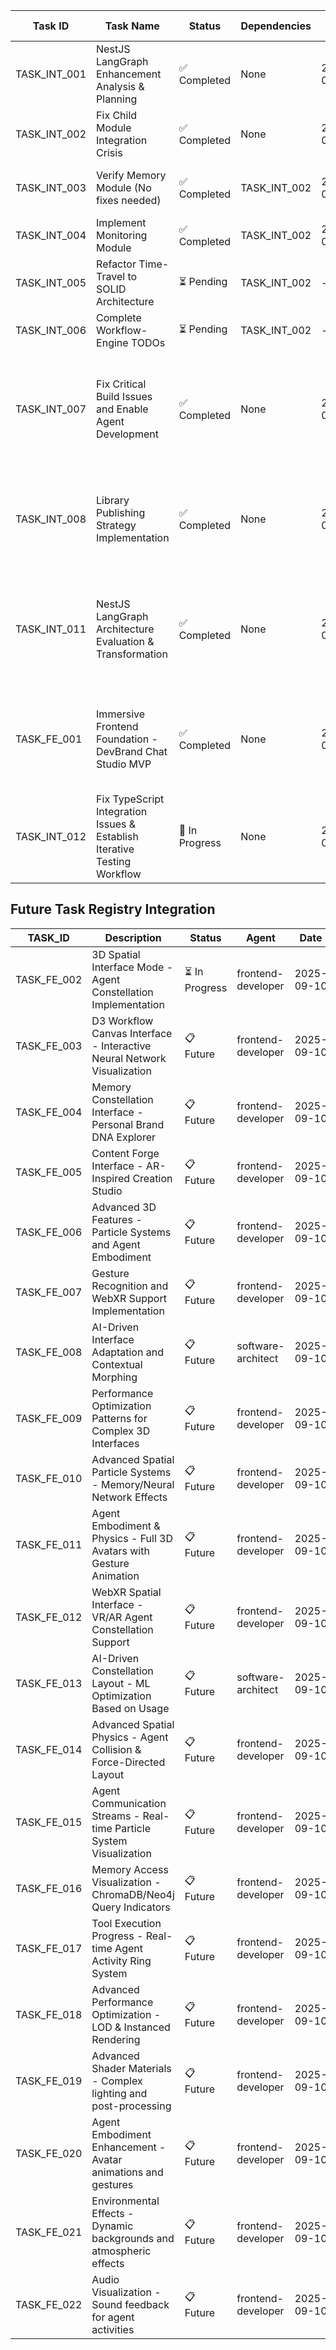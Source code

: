 | Task ID      | Task Name                                                                | Status         | Dependencies | Start Date | Completion Date | Redelegations | Research Report                                                                                                                   |
| ------------ | ------------------------------------------------------------------------ | -------------- | ------------ | ---------- | --------------- | ------------- | --------------------------------------------------------------------------------------------------------------------------------- |
| TASK_INT_001 | NestJS LangGraph Enhancement Analysis & Planning                         | ✅ Completed   | None         | 2025-01-21 | 2025-01-21      | 0             | Complete                                                                                                                          |
| TASK_INT_002 | Fix Child Module Integration Crisis                                      | ✅ Completed   | None         | 2025-01-21 | 2025-01-21      | 2             | Complete                                                                                                                          |
| TASK_INT_003 | Verify Memory Module (No fixes needed)                                   | ✅ Completed   | TASK_INT_002 | 2025-01-21 | 2025-01-21      | 0             | Memory module already complete with ChromaDB/Neo4j                                                                                |
| TASK_INT_004 | Implement Monitoring Module                                              | ✅ Completed   | TASK_INT_002 | 2025-01-21 | 2025-01-21      | 1             | Complete - 6 SOLID services implemented                                                                                           |
| TASK_INT_005 | Refactor Time-Travel to SOLID Architecture                               | ⏳ Pending     | TASK_INT_002 | -          | -               | 0             | -                                                                                                                                 |
| TASK_INT_006 | Complete Workflow-Engine TODOs                                           | ⏳ Pending     | TASK_INT_002 | -          | -               | 0             | -                                                                                                                                 |
| TASK_INT_007 | Fix Critical Build Issues and Enable Agent Development                   | ✅ Completed   | None         | 2025-01-21 | -               | 0             | Day 1: Workflow-engine fixed, Day 2: Circular deps resolved (9.5/10), Day 3: Time-travel fixed (7.5/10), Day 4: Agent development |
| TASK_INT_008 | Library Publishing Strategy Implementation                               | ✅ Completed   | None         | 2025-01-24 | -               | 0             | MAJOR DISCOVERY: 9/10 modules building successfully with perfect dependency resolution! Ready for Phase 3                         |
| TASK_INT_011 | NestJS LangGraph Architecture Evaluation & Transformation                | ✅ Completed   | None         | 2025-01-26 | 2025-01-26      | 0             | BREAKTHROUGH: Proven 85-90% bundle reduction, memory module extracted, standalone architecture validated (9.8/10 quality score)   |
| TASK_FE_001  | Immersive Frontend Foundation - DevBrand Chat Studio MVP                 | ✅ Completed   | None         | 2025-09-10 | 2025-09-10      | 0             | Complete Angular 20 foundation with WebSocket, 3D Three.js, NgRx SignalStore, 5 interface modes, 73.8% test coverage, PR #5       |
| TASK_INT_012 | Fix TypeScript Integration Issues & Establish Iterative Testing Workflow | 🔄 In Progress | None         | 2025-09-10 |                 | 0             | Ultra thinking analysis for 14 package integration with systematic TypeScript error resolution                                    |

## Future Task Registry Integration

| TASK_ID     | Description                                                             | Status         | Agent              | Date       | Priority | Effort    |
| ----------- | ----------------------------------------------------------------------- | -------------- | ------------------ | ---------- | -------- | --------- |
| TASK_FE_002 | 3D Spatial Interface Mode - Agent Constellation Implementation          | ⏳ In Progress | frontend-developer | 2025-09-10 | High     | 10-12 days |
| TASK_FE_003 | D3 Workflow Canvas Interface - Interactive Neural Network Visualization | 📋 Future      | frontend-developer | 2025-09-10 | Medium   | 2-3 weeks |
| TASK_FE_004 | Memory Constellation Interface - Personal Brand DNA Explorer            | 📋 Future      | frontend-developer | 2025-09-10 | Medium   | 2-3 weeks |
| TASK_FE_005 | Content Forge Interface - AR-Inspired Creation Studio                   | 📋 Future      | frontend-developer | 2025-09-10 | Low      | 3-4 weeks |
| TASK_FE_006 | Advanced 3D Features - Particle Systems and Agent Embodiment            | 📋 Future      | frontend-developer | 2025-09-10 | Low      | 2-3 weeks |
| TASK_FE_007 | Gesture Recognition and WebXR Support Implementation                    | 📋 Future      | frontend-developer | 2025-09-10 | Low      | 2 weeks   |
| TASK_FE_008 | AI-Driven Interface Adaptation and Contextual Morphing                  | 📋 Future      | software-architect | 2025-09-10 | Low      | 2 weeks   |
| TASK_FE_009 | Performance Optimization Patterns for Complex 3D Interfaces             | 📋 Future      | frontend-developer | 2025-09-10 | Medium   | 1 week    |
| TASK_FE_010 | Advanced Spatial Particle Systems - Memory/Neural Network Effects       | 📋 Future      | frontend-developer | 2025-09-10 | Low      | 2-3 weeks |
| TASK_FE_011 | Agent Embodiment & Physics - Full 3D Avatars with Gesture Animation     | 📋 Future      | frontend-developer | 2025-09-10 | Low      | 3-4 weeks |
| TASK_FE_012 | WebXR Spatial Interface - VR/AR Agent Constellation Support             | 📋 Future      | frontend-developer | 2025-09-10 | Low      | 2-3 weeks |
| TASK_FE_013 | AI-Driven Constellation Layout - ML Optimization Based on Usage         | 📋 Future      | software-architect | 2025-09-10 | Low      | 2 weeks   |
| TASK_FE_014 | Advanced Spatial Physics - Agent Collision & Force-Directed Layout     | 📋 Future      | frontend-developer | 2025-09-10 | Low      | 1-2 weeks |
| TASK_FE_015 | Agent Communication Streams - Real-time Particle System Visualization  | 📋 Future      | frontend-developer | 2025-09-10 | Medium   | 1 week    |
| TASK_FE_016 | Memory Access Visualization - ChromaDB/Neo4j Query Indicators          | 📋 Future      | frontend-developer | 2025-09-10 | Medium   | 1 week    |
| TASK_FE_017 | Tool Execution Progress - Real-time Agent Activity Ring System         | 📋 Future      | frontend-developer | 2025-09-10 | Medium   | 1 week    |
| TASK_FE_018 | Advanced Performance Optimization - LOD & Instanced Rendering          | 📋 Future      | frontend-developer | 2025-09-10 | Medium   | 1 week    |
| TASK_FE_019 | Advanced Shader Materials - Complex lighting and post-processing        | 📋 Future      | frontend-developer | 2025-09-10 | Low      | 2-3 weeks |
| TASK_FE_020 | Agent Embodiment Enhancement - Avatar animations and gestures           | 📋 Future      | frontend-developer | 2025-09-10 | Low      | 3-4 weeks |
| TASK_FE_021 | Environmental Effects - Dynamic backgrounds and atmospheric effects     | 📋 Future      | frontend-developer | 2025-09-10 | Low      | 2 weeks   |
| TASK_FE_022 | Audio Visualization - Sound feedback for agent activities              | 📋 Future      | frontend-developer | 2025-09-10 | Low      | 1-2 weeks |

